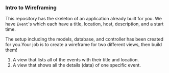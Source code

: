 ### Intro to Wireframing

This repository has the skeleton of an application already built for you. We have `Event`'s which each have a title, location, host, description, and a start time.

The setup including the models, database, and controller has been created for you.Your job is to create a wireframe for two different views, then build them!

1. A view that lists all of the events with their title and location.
2. A view that shows all the details (data) of one specific event. 
